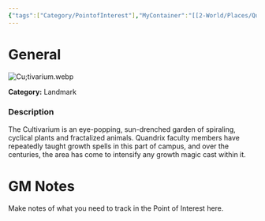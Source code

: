 ```yaml
---
{"tags":["Category/PointofInterest"],"MyContainer":"[[2-World/Places/Quandrix Campus.md|Quandrix Campus]]","MyCategory":"Landmark","obsidianUIMode":"preview","image":"Cu;tivarium.webp","dg-publish":true,"dg-path":"World/Points of Interest/The Cultivarium.md","permalink":"/world/points-of-interest/the-cultivarium/","dgPassFrontmatter":true,"updated":"2025-09-29T15:30:06.000+01:00"}
---
```



# General

![Cu;tivarium.webp](/img/user/z_Assets/Maps/Cu;tivarium.webp)

**Category:** Landmark

### Description
The Cultivarium is an eye-popping, sun-drenched garden of spiraling, cyclical plants and fractalized animals. Quandrix faculty members have repeatedly taught growth spells in this part of campus, and over the centuries, the area has come to intensify any growth magic cast within it.

# GM Notes

Make notes of what you need to track in the Point of Interest here. 

